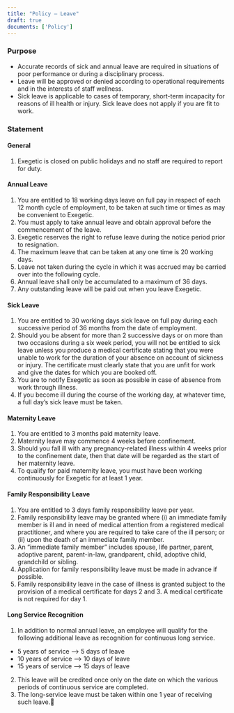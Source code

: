 ```yaml
---
title: "Policy – Leave"
draft: true
documents: ['Policy']
---
```



### Purpose

- Accurate records of sick and annual leave are required in situations of poor performance or during a disciplinary process.
- Leave will be approved or denied according to operational requirements and in the interests of staff wellness.
- Sick leave is applicable to cases of temporary, short-term incapacity for reasons of ill health or injury. Sick leave does not apply if you are fit to work.

### Statement

#### General

1. Exegetic is closed on public holidays and no staff are required to report for duty.

#### Annual Leave

1. You are entitled to 18 working days leave on full pay in respect of each 12 month cycle of employment, to be taken at such time or times as may be convenient to Exegetic.
2. You must apply to take annual leave and obtain approval before the commencement of the leave.
3. Exegetic reserves the right to refuse leave during the notice period prior to resignation.
4. The maximum leave that can be taken at any one time is 20 working days.
5. Leave not taken during the cycle in which it was accrued may be carried over into the following cycle.
6. Annual leave shall only be accumulated to a maximum of 36 days.
7. Any outstanding leave will be paid out when you leave Exegetic.

#### Sick Leave

1. You are entitled to 30 working days sick leave on full pay during each successive period of 36 months from the date of employment.
2. Should you be absent for more than 2 successive days or on more than two occasions during a six week period, you will not be entitled to sick leave unless you produce a medical certificate stating that you were unable to work for the duration of your absence on account of sickness or injury. The certificate must clearly state that you are unfit for work and give the dates for which you are booked off.
3. You are to notify Exegetic as soon as possible in case of absence from work through illness.
4. If you become ill during the course of the working day, at whatever time, a full day’s sick leave must be taken.

#### Maternity Leave

1. You are entitled to 3 months paid maternity leave.
2. Maternity leave may commence 4 weeks before confinement.
3. Should you fall ill with any pregnancy-related illness within 4 weeks prior to the confinement date, then that date will be regarded as the start of her maternity leave.
4. To qualify for paid maternity leave, you must have been working continuously for Exegetic for at least 1 year.

#### Family Responsibility Leave

1. You are entitled to 3 days family responsibility leave per year.
2. Family responsibility leave may be granted where (i) an immediate family member is ill and in need of medical attention from a registered medical practitioner, and where you are required to take care of the ill person; or (ii) upon the death of an immediate family member.
3. An “immediate family member” includes spouse, life partner, parent, adoptive parent, parent-in-law, grandparent, child, adoptive child, grandchild or sibling.
4. Application for family responsibility leave must be made in advance if possible.
5. Family responsibility leave in the case of illness is granted subject to the provision of a medical certificate for days 2 and 3. A medical certificate is not required for day 1.

#### Long Service Recognition

1. In addition to normal annual leave, an employee will qualify for the following additional leave as recognition for continuous long service.

- 5 years of service &xrarr; 5 days of leave
- 10 years of service &xrarr; 10 days of leave
- 15 years of service &xrarr; 15 days of leave


2. This leave will be credited once only on the date on which the various periods of continuous service are completed.
3. The long-service leave must be taken within one 1 year of receiving such leave.
